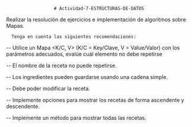                       # Actividad-7-ESTRUCTURAS-DE-DATOS
                      
Realizar la resolución de ejercicios e implementación de algoritmos sobre Mapas.

      Tenga en cuenta las siguientes recomendaciones:

-- Utilice un Mapa <K/C, V>  (K/C = Key/Clave, V = Value/Valor) con los parámetros adecuados, evalúe cuál elemento no debe repetirse

-- El nombre de la receta no puede repetirse.

-- Los ingredientes pueden guardarse usando una cadena simple.

-- Debe poder modificar la receta.

-- Implemente opciones para mostrar los recetas de forma ascendente y descendente.

-- Implemente un método para mostrar todas las recetas.
